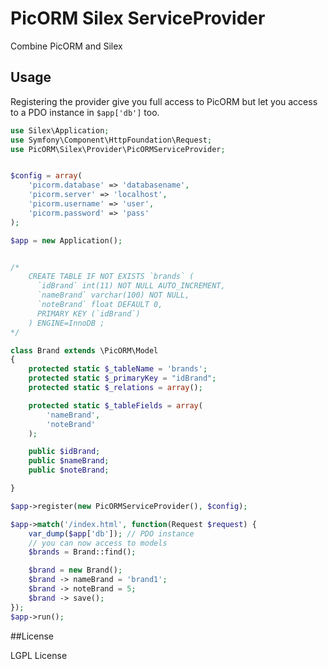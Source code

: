 # PicORM Silex ServiceProvider
Combine PicORM and Silex

## Usage
Registering the provider give you full access to PicORM but let you access to a PDO instance in ``$app['db']`` too.


```php
use Silex\Application;
use Symfony\Component\HttpFoundation\Request;
use PicORM\Silex\Provider\PicORMServiceProvider;


$config = array(
    'picorm.database' => 'databasename',
    'picorm.server' => 'localhost',
    'picorm.username' => 'user',
    'picorm.password' => 'pass'
);

$app = new Application();


/*
    CREATE TABLE IF NOT EXISTS `brands` (
      `idBrand` int(11) NOT NULL AUTO_INCREMENT,
      `nameBrand` varchar(100) NOT NULL,
      `noteBrand` float DEFAULT 0,
      PRIMARY KEY (`idBrand`)
    ) ENGINE=InnoDB ;
*/

class Brand extends \PicORM\Model
{
    protected static $_tableName = 'brands';
    protected static $_primaryKey = "idBrand";
    protected static $_relations = array();

    protected static $_tableFields = array(
        'nameBrand',
        'noteBrand'
    );

    public $idBrand;
    public $nameBrand;
    public $noteBrand;

}

$app->register(new PicORMServiceProvider(), $config);

$app->match('/index.html', function(Request $request) {
    var_dump($app['db']); // PDO instance
    // you can now access to models
    $brands = Brand::find();

    $brand = new Brand();
    $brand -> nameBrand = 'brand1';
    $brand -> noteBrand = 5;
    $brand -> save();
});
$app->run();
```

##License

LGPL License
